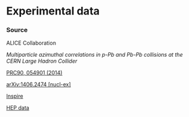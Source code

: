 # Experimental data

### Source

ALICE Collaboration

*Multiparticle azimuthal correlations in p-Pb and Pb-Pb collisions at the CERN Large Hadron Collider*

[PRC90, 054901 (2014)](http://journals.aps.org/prc/abstract/10.1103/PhysRevC.90.054901)

[arXiv:1406.2474 [nucl-ex]](http://arxiv.org/abs/arXiv:1406.2474)

[Inspire](http://inspirehep.net/record/1300038)

[HEP data](http://hepdata.cedar.ac.uk/view/ins1300038)
